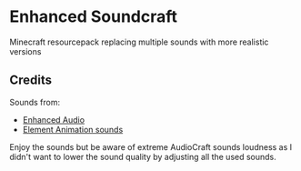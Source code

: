 # Enhanced Soundcraft

Minecraft resourcepack replacing multiple sounds with more realistic versions

## Credits

Sounds from:

- [Enhanced Audio](https://www.curseforge.com/minecraft/texture-packs/enhanced-audio)
- [Element Animation sounds](https://www.youtube.com/watch?v=yG_Y52bK6Ec)

Enjoy the sounds but be aware of extreme AudioCraft sounds loudness
as I didn't want to lower the sound quality by adjusting all the used sounds.
